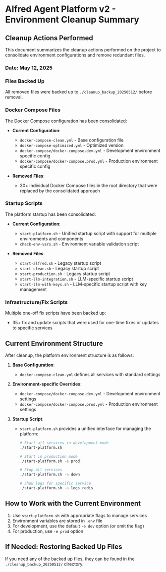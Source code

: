 # Alfred Agent Platform v2 - Environment Cleanup Summary

## Cleanup Actions Performed

This document summarizes the cleanup actions performed on the project to consolidate environment configurations and remove redundant files.

### Date: May 12, 2025

### Files Backed Up

All removed files were backed up to `./cleanup_backup_20250512/` before removal.

### Docker Compose Files

The Docker Compose configuration has been consolidated:

- **Current Configuration**:
  - `docker-compose-clean.yml` - Base configuration file
  - `docker-compose-optimized.yml` - Optimized version
  - `docker-compose/docker-compose.dev.yml` - Development environment specific config
  - `docker-compose/docker-compose.prod.yml` - Production environment specific config

- **Removed Files**:
  - 30+ individual Docker Compose files in the root directory that were replaced by the consolidated approach

### Startup Scripts

The platform startup has been consolidated:

- **Current Configuration**:
  - `start-platform.sh` - Unified startup script with support for multiple environments and components
  - `check-env-vars.sh` - Environment variable validation script

- **Removed Files**:
  - `start-alfred.sh` - Legacy startup script
  - `start-clean.sh` - Legacy startup script
  - `start-production.sh` - Legacy startup script
  - `start-llm-integration.sh` - LLM-specific startup script
  - `start-llm-with-keys.sh` - LLM-specific startup script with key management

### Infrastructure/Fix Scripts

Multiple one-off fix scripts have been backed up:

- 35+ fix and update scripts that were used for one-time fixes or updates to specific services

## Current Environment Structure

After cleanup, the platform environment structure is as follows:

1. **Base Configuration**:
   - `docker-compose-clean.yml` defines all services with standard settings

2. **Environment-specific Overrides**:
   - `docker-compose/docker-compose.dev.yml` - Development environment settings
   - `docker-compose/docker-compose.prod.yml` - Production environment settings

3. **Startup Script**:
   - `start-platform.sh` provides a unified interface for managing the platform:
     ```bash
     # Start all services in development mode
     ./start-platform.sh
     
     # Start in production mode
     ./start-platform.sh -e prod
     
     # Stop all services
     ./start-platform.sh -a down
     
     # Show logs for specific service
     ./start-platform.sh -a logs redis
     ```

## How to Work with the Current Environment

1. Use `start-platform.sh` with appropriate flags to manage services
2. Environment variables are stored in `.env` file
3. For development, use the default `-e dev` option (or omit the flag)
4. For production, use `-e prod` option

## If Needed: Restoring Backed Up Files

If you need any of the backed up files, they can be found in the `./cleanup_backup_20250512/` directory.